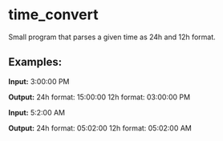 # time_convert
Small program that parses a given time as 24h and 12h format.

## Examples:

**Input:** 3:00:00 PM

**Output:**
24h format: 15:00:00
12h format: 03:00:00 PM

**Input:** 5:2:00 AM

**Output:**
24h format: 05:02:00
12h format: 05:02:00 AM
